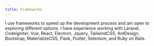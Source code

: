 ```yaml
---
title: Frameworks
---
```


I use frameworks to speed up the development process and am open to exploring different options. I have experience working with Laravel, Codeigniter, Vue, React, Electron, Jquery, TailwindCSS, AntDesign, Bootstrap, MaterializeCSS, Flask, Flutter, Selenium, and Ruby on Rails.